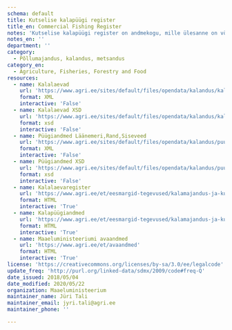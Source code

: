 ```yaml
---
schema: default
title: Kutselise kalapüügi register
title_en: Commercial Fishing Register
notes: 'Kutselise kalapüügi register on andmekogu, mille ülesanne on võimaldada kutselise kalapüügiga tegelevate isikute, nende tegevuse ja kalalaevade üle arvestuse pidamist ning järelevalve teostamist.'
notes_en: ''
department: ''
category:
  - Põllumajandus, kalandus, metsandus
category_en:
  - Agriculture, Fisheries, Forestry and Food
resources:
  - name: Kalalaevad
    url: 'https://www.agri.ee/sites/default/files/opendata/kalandus/kalalaevad.xml'
    format: XML
    interactive: 'False'
  - name: Kalalaevad XSD
    url: 'https://www.agri.ee/sites/default/files/opendata/kalandus/kalalaevad.xsd'
    format: xsd
    interactive: 'False'
  - name: Püügiandmed Läänemeri,Rand,Siseveed
    url: 'https://www.agri.ee/sites/default/files/opendata/kalandus/puugiandmed.xml'
    format: XML
    interactive: 'False'
  - name: Püügiandmed XSD
    url: 'https://www.agri.ee/sites/default/files/opendata/kalandus/puugiandmed.xsd'
    format: xsd
    interactive: 'False'
  - name: Kalalaevaregister
    url: 'https://www.agri.ee/et/eesmargid-tegevused/kalamajandus-ja-kutseline-kalapuuk/kalalaevaregister'
    format: HTML
    interactive: 'True'
  - name: Kalapüügiandmed
    url: 'https://www.agri.ee/et/eesmargid-tegevused/kalamajandus-ja-kutseline-kalapuuk/puugiandmed'
    format: HTML
    interactive: 'True'
  - name: Maaeluministeeriumi avaandmed
    url: 'https://www.agri.ee/et/avaandmed'
    format: HTML
    interactive: 'True'
license: 'https://creativecommons.org/licenses/by-sa/3.0/ee/legalcode'
update_freq: 'http://purl.org/linked-data/sdmx/2009/code#freq-Q'
date_issued: 2018/05/04
date_modified: 2020/05/22
organization: Maaeluministeerium
maintainer_name: Jüri Tali
maintainer_email: jyri.tali@agri.ee
maintainer_phone: ''

---
```

